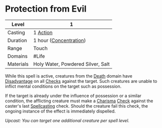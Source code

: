 # Protection from Evil

| Level     | 1                                                   |
| --------- | --------------------------------------------------- |
| Casting   | 1 [Action](../../../../Game%20Structure/Action.md)  |
| Duration  | 1 hour ([Concentration](../../../Concentration.md)) |
| Range     | Touch                                               |
| Domains   | #Life                                               |
| Materials | Holy Water, Powdered Silver, Salt                   |

While this spell is active, creatures from the [Death](../../../Spell%20Domains/Death.md) domain have [Disadvantage](../../../../Dice%20Rolls/Disadvantage.md) on all [Checks](../../../../Game%20Structure/Check.md) against the target. Such creatures are unable to inflict mental conditions on the target such as possession.

If the target is already under the influence of possession or a similar condition, the afflicting creature must make a [Charisma](../../../../Player%20Character%20Components/Chosen%20Statistics/Charisma.md) [Check](../../../../Game%20Structure/Check.md) against the caster's last [Spellcasting](../../../Spellcasting.md) check. Should the creature fail this check, the ongoing instance of the effect is immediately dispelled.

*Upcast: You can target one additional creature per spell level.*